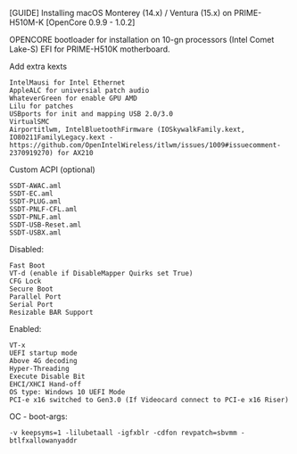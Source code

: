 [GUIDE] Installing macOS Monterey (14.x) / Ventura (15.x) on PRIME-H510M-K [OpenCore 0.9.9 - 1.0.2]

OPENCORE bootloader for installation on 10-gn processors (Intel Comet Lake-S)
EFI for PRIME-H510K motherboard.

Add extra kexts

    IntelMausi for Intel Ethernet
    AppleALC for universial patch audio
    WhateverGreen for enable GPU AMD
    Lilu for patches
    USBports for init and mapping USB 2.0/3.0
    VirtualSMC
    Airportitlwm, IntelBluetoothFirmware (IOSkywalkFamily.kext, IO80211FamilyLegacy.kext - https://github.com/OpenIntelWireless/itlwm/issues/1009#issuecomment-2370919270) for AX210

Custom ACPI (optional)

    SSDT-AWAC.aml
    SSDT-EC.aml
    SSDT-PLUG.aml
    SSDT-PNLF-CFL.aml
    SSDT-PNLF.aml
    SSDT-USB-Reset.aml
    SSDT-USBX.aml

Disabled:

    Fast Boot
    VT-d (enable if DisableMapper Quirks set True)
    CFG Lock
    Secure Boot
    Parallel Port
    Serial Port
    Resizable BAR Support

Enabled:

    VT-x
    UEFI startup mode
    Above 4G decoding
    Hyper-Threading
    Execute Disable Bit
    EHCI/XHCI Hand-off
    OS type: Windows 10 UEFI Mode
    PCI-e x16 switched to Gen3.0 (If Videocard connect to PCI-e x16 Riser)

OC - boot-args:

    -v keepsyms=1 -lilubetaall -igfxblr -cdfon revpatch=sbvmm -btlfxallowanyaddr

